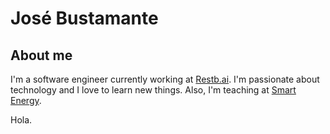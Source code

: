 # José Bustamante

## About me

I'm a software engineer currently working at [Restb.ai](https://www.restb.ai/). I'm passionate about technology and I love to learn new things.
Also, I'm teaching at [Smart Energy](https://www.talent.upc.edu/esp/estudis/formacio/curs/201800/master-formacion-permanente-smart-energy-energias-renovables-digitalizacion/). 

Hola. 
